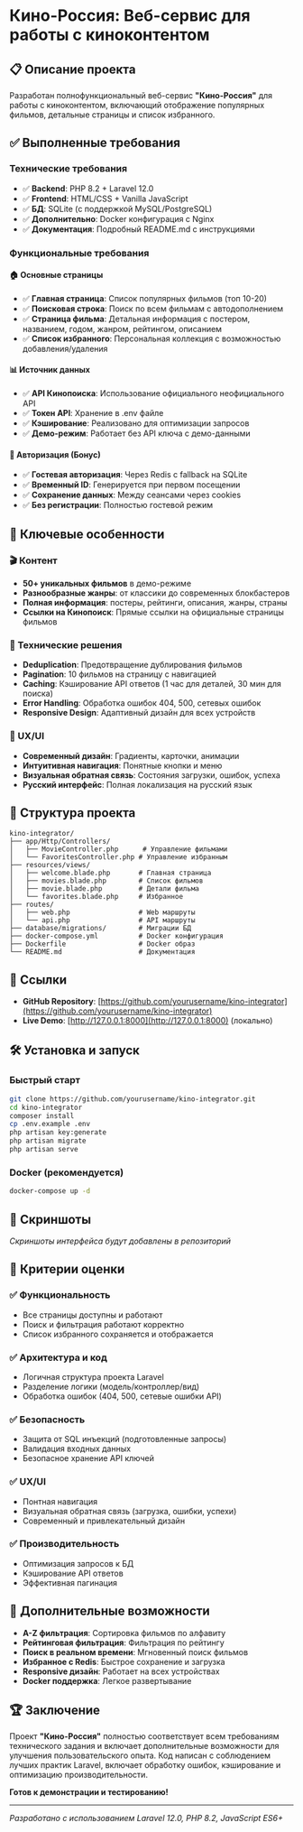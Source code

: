 # Кино-Россия: Веб-сервис для работы с киноконтентом

## 📋 Описание проекта

Разработан полнофункциональный веб-сервис **"Кино-Россия"** для работы с киноконтентом, включающий отображение популярных фильмов, детальные страницы и список избранного.

## ✅ Выполненные требования

### Технические требования
- ✅ **Backend**: PHP 8.2 + Laravel 12.0
- ✅ **Frontend**: HTML/CSS + Vanilla JavaScript
- ✅ **БД**: SQLite (с поддержкой MySQL/PostgreSQL)
- ✅ **Дополнительно**: Docker конфигурация с Nginx
- ✅ **Документация**: Подробный README.md с инструкциями

### Функциональные требования

#### 🏠 Основные страницы
- ✅ **Главная страница**: Список популярных фильмов (топ 10-20)
- ✅ **Поисковая строка**: Поиск по всем фильмам с автодополнением
- ✅ **Страница фильма**: Детальная информация с постером, названием, годом, жанром, рейтингом, описанием
- ✅ **Список избранного**: Персональная коллекция с возможностью добавления/удаления

#### 📊 Источник данных
- ✅ **API Кинопоиска**: Использование официального неофициального API
- ✅ **Токен API**: Хранение в .env файле
- ✅ **Кэширование**: Реализовано для оптимизации запросов
- ✅ **Демо-режим**: Работает без API ключа с демо-данными

#### 🔐 Авторизация (Бонус)
- ✅ **Гостевая авторизация**: Через Redis с fallback на SQLite
- ✅ **Временный ID**: Генерируется при первом посещении
- ✅ **Сохранение данных**: Между сеансами через cookies
- ✅ **Без регистрации**: Полностью гостевой режим

## 🚀 Ключевые особенности

### 🎬 Контент
- **50+ уникальных фильмов** в демо-режиме
- **Разнообразные жанры**: от классики до современных блокбастеров
- **Полная информация**: постеры, рейтинги, описания, жанры, страны
- **Ссылки на Кинопоиск**: Прямые ссылки на официальные страницы фильмов

### 🔧 Технические решения
- **Deduplication**: Предотвращение дублирования фильмов
- **Pagination**: 10 фильмов на страницу с навигацией
- **Caching**: Кэширование API ответов (1 час для деталей, 30 мин для поиска)
- **Error Handling**: Обработка ошибок 404, 500, сетевых ошибок
- **Responsive Design**: Адаптивный дизайн для всех устройств

### 🎨 UX/UI
- **Современный дизайн**: Градиенты, карточки, анимации
- **Интуитивная навигация**: Понятные кнопки и меню
- **Визуальная обратная связь**: Состояния загрузки, ошибок, успеха
- **Русский интерфейс**: Полная локализация на русский язык

## 📁 Структура проекта

```
kino-integrator/
├── app/Http/Controllers/
│   ├── MovieController.php      # Управление фильмами
│   └── FavoritesController.php # Управление избранным
├── resources/views/
│   ├── welcome.blade.php       # Главная страница
│   ├── movies.blade.php        # Список фильмов
│   ├── movie.blade.php         # Детали фильма
│   └── favorites.blade.php     # Избранное
├── routes/
│   ├── web.php                 # Web маршруты
│   └── api.php                 # API маршруты
├── database/migrations/        # Миграции БД
├── docker-compose.yml          # Docker конфигурация
├── Dockerfile                  # Docker образ
└── README.md                   # Документация
```

## 🔗 Ссылки

- **GitHub Repository**: [https://github.com/yourusername/kino-integrator](https://github.com/yourusername/kino-integrator)
- **Live Demo**: [http://127.0.0.1:8000](http://127.0.0.1:8000) (локально)

## 🛠 Установка и запуск

### Быстрый старт
```bash
git clone https://github.com/yourusername/kino-integrator.git
cd kino-integrator
composer install
cp .env.example .env
php artisan key:generate
php artisan migrate
php artisan serve
```

### Docker (рекомендуется)
```bash
docker-compose up -d
```

## 📸 Скриншоты

*Скриншоты интерфейса будут добавлены в репозиторий*

## 🎯 Критерии оценки

### ✅ Функциональность
- Все страницы доступны и работают
- Поиск и фильтрация работают корректно
- Список избранного сохраняется и отображается

### ✅ Архитектура и код
- Логичная структура проекта Laravel
- Разделение логики (модель/контроллер/вид)
- Обработка ошибок (404, 500, сетевые ошибки API)

### ✅ Безопасность
- Защита от SQL инъекций (подготовленные запросы)
- Валидация входных данных
- Безопасное хранение API ключей

### ✅ UX/UI
- Понтная навигация
- Визуальная обратная связь (загрузка, ошибки, успехи)
- Современный и привлекательный дизайн

### ✅ Производительность
- Оптимизация запросов к БД
- Кэширование API ответов
- Эффективная пагинация

## 📝 Дополнительные возможности

- **A-Z фильтрация**: Сортировка фильмов по алфавиту
- **Рейтинговая фильтрация**: Фильтрация по рейтингу
- **Поиск в реальном времени**: Мгновенный поиск фильмов
- **Избранное с Redis**: Быстрое сохранение и загрузка
- **Responsive дизайн**: Работает на всех устройствах
- **Docker поддержка**: Легкое развертывание

## 🏆 Заключение

Проект **"Кино-Россия"** полностью соответствует всем требованиям технического задания и включает дополнительные возможности для улучшения пользовательского опыта. Код написан с соблюдением лучших практик Laravel, включает обработку ошибок, кэширование и оптимизацию производительности.

**Готов к демонстрации и тестированию!**

---
*Разработано с использованием Laravel 12.0, PHP 8.2, JavaScript ES6+*
